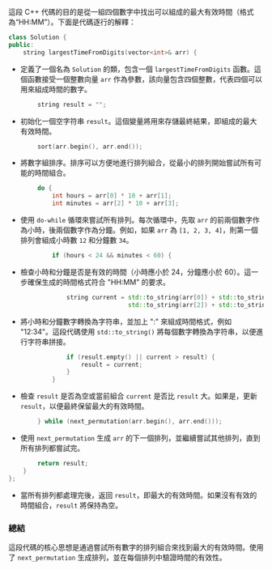 這段 C++ 代碼的目的是從一組四個數字中找出可以組成的最大有效時間（格式為“HH:MM”）。下面是代碼逐行的解釋：

```cpp
class Solution {
public:
    string largestTimeFromDigits(vector<int>& arr) {
```
- 定義了一個名為 `Solution` 的類，包含一個 `largestTimeFromDigits` 函數。這個函數接受一個整數向量 `arr` 作為參數，該向量包含四個整數，代表四個可以用來組成時間的數字。

```cpp
        string result = "";
```
- 初始化一個空字符串 `result`。這個變量將用來存儲最終結果，即組成的最大有效時間。

```cpp
        sort(arr.begin(), arr.end());
```
- 將數字組排序。排序可以方便地進行排列組合，從最小的排列開始嘗試所有可能的時間組合。

```cpp
        do {
            int hours = arr[0] * 10 + arr[1];
            int minutes = arr[2] * 10 + arr[3];
```
- 使用 `do-while` 循環來嘗試所有排列。每次循環中，先取 `arr` 的前兩個數字作為小時，後兩個數字作為分鐘。例如，如果 `arr` 為 `[1, 2, 3, 4]`，則第一個排列會組成小時數 `12` 和分鐘數 `34`。

```cpp
            if (hours < 24 && minutes < 60) {
```
- 檢查小時和分鐘是否是有效的時間（小時應小於 24，分鐘應小於 60）。這一步確保生成的時間格式符合 "HH:MM" 的要求。

```cpp
                string current = std::to_string(arr[0]) + std::to_string(arr[1]) + ":" +
                                 std::to_string(arr[2]) + std::to_string(arr[3]);
```
- 將小時和分鐘數字轉換為字符串，並加上 ":" 來組成時間格式，例如 "12:34"。這段代碼使用 `std::to_string()` 將每個數字轉換為字符串，以便進行字符串拼接。

```cpp
                if (result.empty() || current > result) {
                    result = current;
                }
            }
```
- 檢查 `result` 是否為空或當前組合 `current` 是否比 `result` 大。如果是，更新 `result`，以便最終保留最大的有效時間。

```cpp
        } while (next_permutation(arr.begin(), arr.end()));
```
- 使用 `next_permutation` 生成 `arr` 的下一個排列，並繼續嘗試其他排列，直到所有排列都嘗試完。

```cpp
        return result;
    }
};
```
- 當所有排列都處理完後，返回 `result`，即最大的有效時間。如果沒有有效的時間組合，`result` 將保持為空。

### 總結
這段代碼的核心思想是通過嘗試所有數字的排列組合來找到最大的有效時間。使用了 `next_permutation` 生成排列，並在每個排列中驗證時間的有效性。